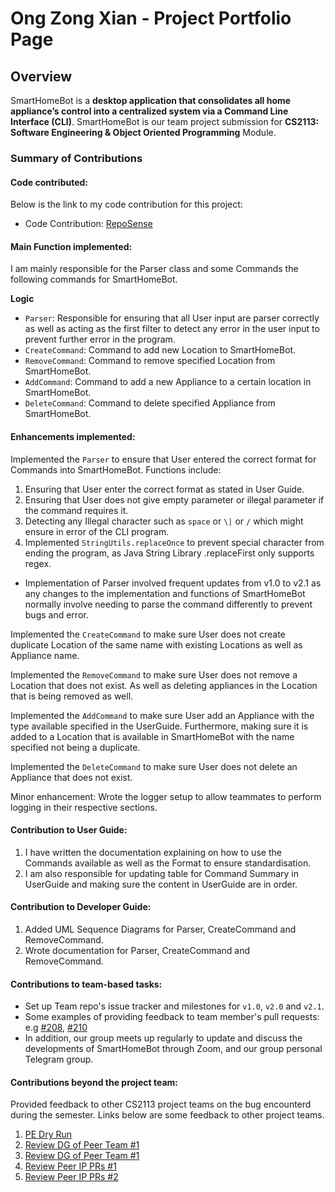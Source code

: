 # Ong Zong Xian - Project Portfolio Page

## Overview
SmartHomeBot is a **desktop application that consolidates all home appliance’s control into a 
centralized system via a Command Line Interface (CLI)**. SmartHomeBot is our team project submission for 
**CS2113: Software Engineering & Object Oriented Programming** Module. 

### Summary of Contributions

#### Code contributed:
Below is the link to my code contribution for this project: 
* Code Contribution: [RepoSense](https://nus-cs2113-ay2021s1.github.io/tp-dashboard/#breakdown=true&search=zongxian-ctrl&sort=groupTitle&sortWithin=title&since=2020-09-27&timeframe=commit&mergegroup=&groupSelect=groupByRepos&checkedFileTypes=docs~functional-code~test-code~other)

#### Main Function implemented:
I am mainly responsible for the Parser class and some Commands the following commands for SmartHomeBot. 

**Logic**
* `Parser`: Responsible for ensuring that all User input are parser correctly as well as acting 
as the first filter to detect any error in the user input to prevent further error in the program. 
* `CreateCommand`: Command to add new Location to SmartHomeBot.
* `RemoveCommand`: Command to remove specified Location from SmartHomeBot.
* `AddCommand`: Command to add a new Appliance to a certain location in SmartHomeBot.
* `DeleteCommand`: Command to delete specified Appliance from SmartHomeBot.

#### Enhancements implemented:

Implemented the `Parser` to ensure that User entered the correct format for Commands into SmartHomeBot.
Functions include:  
1. Ensuring that User enter the correct format as stated in User Guide.
2. Ensuring that User does not give empty parameter or illegal parameter if the command requires it. 
3. Detecting any Illegal character such as `space` or `\|` or `/` which might ensure in error of the CLI program. 
4. Implemented `StringUtils.replaceOnce` to prevent special character from ending the program, as Java String Library .replaceFirst 
only supports regex.
* Implementation of Parser involved frequent updates from v1.0 to v2.1 as any changes to the implementation and functions
of SmartHomeBot normally involve needing to parse the command differently to prevent bugs and error.

Implemented the `CreateCommand` to make sure User does not create duplicate Location of the same name with existing Locations
as well as Appliance name. 

Implemented the `RemoveCommand` to make sure User does not remove a Location that does not exist. 
As well as deleting appliances in the Location that is being removed as well. 

Implemented the `AddCommand` to make sure User add an Appliance with the type available specified in the UserGuide. 
Furthermore, making sure it is added to a Location that is available in SmartHomeBot with the name specified not being a duplicate.

Implemented the `DeleteCommand` to make sure User does not delete an Appliance that does not exist.

Minor enhancement: Wrote the logger setup to allow teammates to perform logging in their respective sections. 

#### Contribution to User Guide:

1. I have written the documentation explaining on how to use the Commands available as well as the Format to ensure standardisation.
2. I am also responsible for updating table for Command Summary in UserGuide and making sure the content in UserGuide are in order.

#### Contribution to Developer Guide:
1. Added UML Sequence Diagrams for Parser, CreateCommand and RemoveCommand.
2. Wrote documentation for Parser, CreateCommand and RemoveCommand. 

#### Contributions to team-based tasks: 
* Set up Team repo's issue tracker and milestones for `v1.0`, `v2.0` and `v2.1`. 
* Some examples of providing feedback to team member's pull requests: e.g [#208](https://github.com/AY2021S1-CS2113-T14-1/tp/pull/208), [#210](https://github.com/AY2021S1-CS2113-T14-1/tp/pull/210) 
* In addition, our group meets up regularly to update and discuss the developments of SmartHomeBot
through Zoom, and our group personal Telegram group. 

#### Contributions beyond the project team: 
Provided feedback to other CS2113 project teams on the bug encounterd during the semester. 
Links below are some feedback to other project teams.

1. [PE Dry Run](https://github.com/zongxian-ctrl/ped/issues)
2. [Review DG of Peer Team #1](https://github.com/nus-cs2113-AY2021S1/tp/pull/131)
3. [Review DG of Peer Team #1](https://github.com/nus-cs2113-AY2021S1/tp/pull/4)
4. [Review Peer IP PRs #1](https://github.com/nus-cs2113-AY2021S1/ip/pull/28)
5. [Review Peer IP PRs #2](https://github.com/nus-cs2113-AY2021S1/ip/pull/151)
